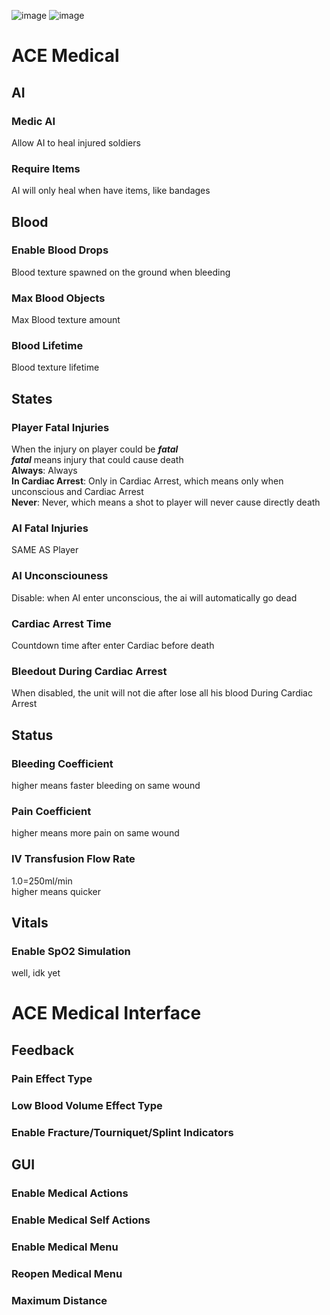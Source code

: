 ![image](https://github.com/user-attachments/assets/0f4daec8-6d88-4548-90a1-2d706f1fd01a)
![image](https://github.com/user-attachments/assets/1360b57a-6925-4e44-a64d-1922b6f2c5e0)

# ACE Medical
  ## AI
  ### Medic AI
  Allow AI to heal injured soldiers
  
  ### Require Items
  AI will only heal when have items, like bandages
  
  ## Blood
  ### Enable Blood Drops
  Blood texture spawned on the ground when bleeding
  
  ### Max Blood Objects
  Max Blood texture amount
  
  ### Blood Lifetime
  Blood texture lifetime


  ## States
  ### Player Fatal Injuries
  When the injury on player could be ***fatal***  
  ***fatal*** means injury that could cause death  
  **Always**: Always  
  **In Cardiac Arrest**: Only in Cardiac Arrest, which means only when unconscious and Cardiac Arrest  
  **Never**: Never, which means a shot to player will never cause directly death  
  
  ### AI Fatal Injuries
  SAME AS Player
  
  ### AI Unconsciouness
  Disable: when AI enter unconscious, the ai will automatically go dead  
  
  ### Cardiac Arrest Time
  Countdown time after enter Cardiac before death
  
  ### Bleedout During Cardiac Arrest
  When disabled, the unit will not die after lose all his blood During Cardiac Arrest
  

  ## Status
  ### Bleeding Coefficient
  higher means faster bleeding on same wound
  
  ### Pain Coefficient
  higher means more pain on same wound
  
  ### IV Transfusion Flow Rate
  1.0=250ml/min  
  higher means quicker
  

  ## Vitals
  ### Enable SpO2 Simulation
  well, idk yet



# ACE Medical Interface
  ## Feedback
  ### Pain Effect Type
  ### Low Blood Volume Effect Type
  ### Enable Fracture/Tourniquet/Splint Indicators

  ## GUI
  ### Enable Medical Actions
  ### Enable Medical Self Actions
  ### Enable Medical Menu
  ### Reopen Medical Menu
  ### Maximum Distance
